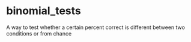 # binomial_tests
A way to test whether a certain percent correct is different between two conditions or from chance
